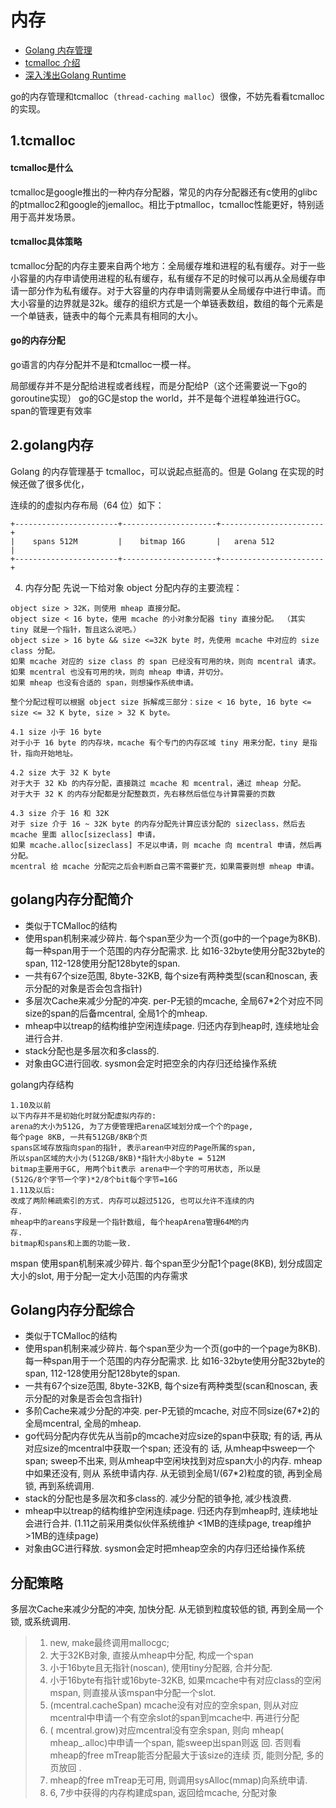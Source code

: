 # 内存
* [Golang 内存管理](http://legendtkl.com/2017/04/02/golang-alloc/)
* [tcmalloc 介绍](http://legendtkl.com/2015/12/11/go-memory/)
* [深入浅出Golang Runtime](https://mp.weixin.qq.com/s/TPIIjBycYuhXWOKTg1_2vA)

go的内存管理和tcmalloc（`thread-caching malloc`）很像，不妨先看看tcmalloc的实现。
## 1.tcmalloc
#### tcmalloc是什么
tcmalloc是google推出的一种内存分配器，常见的内存分配器还有c使用的glibc的ptmalloc2和google的jemalloc。相比于ptmalloc，tcmalloc性能更好，特别适用于高并发场景。

#### tcmalloc具体策略
tcmalloc分配的内存主要来自两个地方：全局缓存堆和进程的私有缓存。对于一些小容量的内存申请使用进程的私有缓存，私有缓存不足的时候可以再从全局缓存申请一部分作为私有缓存。对于大容量的内存申请则需要从全局缓存中进行申请。而大小容量的边界就是32k。缓存的组织方式是一个单链表数组，数组的每个元素是一个单链表，链表中的每个元素具有相同的大小。

#### go的内存分配
go语言的内存分配并不是和tcmalloc一模一样。

局部缓存并不是分配给进程或者线程，而是分配给P（这个还需要说一下go的goroutine实现）
go的GC是stop the world，并不是每个进程单独进行GC。
span的管理更有效率

## 2.golang内存
Golang 的内存管理基于 tcmalloc，可以说起点挺高的。但是 Golang 在实现的时候还做了很多优化，

连续的的虚拟内存布局（64 位）如下：
```
+-----------------------+---------------------+-----------------------+
|    spans 512M         |    bitmap 16G       |   arena 512           |
+-----------------------+---------------------+-----------------------+
```

4. 内存分配
先说一下给对象 object 分配内存的主要流程：

```
object size > 32K，则使用 mheap 直接分配。
object size < 16 byte，使用 mcache 的小对象分配器 tiny 直接分配。 （其实 tiny 就是一个指针，暂且这么说吧。）
object size > 16 byte && size <=32K byte 时，先使用 mcache 中对应的 size class 分配。
如果 mcache 对应的 size class 的 span 已经没有可用的块，则向 mcentral 请求。
如果 mcentral 也没有可用的块，则向 mheap 申请，并切分。
如果 mheap 也没有合适的 span，则想操作系统申请。

整个分配过程可以根据 object size 拆解成三部分：size < 16 byte, 16 byte <= size <= 32 K byte, size > 32 K byte。

4.1 size 小于 16 byte
对于小于 16 byte 的内存块，mcache 有个专门的内存区域 tiny 用来分配，tiny 是指针，指向开始地址。

4.2 size 大于 32 K byte
对于大于 32 Kb 的内存分配，直接跳过 mcache 和 mcentral，通过 mheap 分配。
对于大于 32 K 的内存分配都是分配整数页，先右移然后低位与计算需要的页数

4.3 size 介于 16 和 32K
对于 size 介于 16 ~ 32K byte 的内存分配先计算应该分配的 sizeclass，然后去 mcache 里面 alloc[sizeclass] 申请，
如果 mcache.alloc[sizeclass] 不足以申请，则 mcache 向 mcentral 申请，然后再分配。
mcentral 给 mcache 分配完之后会判断自己需不需要扩充，如果需要则想 mheap 申请。
```
## golang内存分配简介
* 类似于TCMalloc的结构
* 使用span机制来减少碎片. 每个span至少为一个页(go中的一个page为8KB). 每一种span用于一个范围的内存分配需求. 比
如16-32byte使用分配32byte的span, 112-128使用分配128byte的span.
* 一共有67个size范围, 8byte-32KB, 每个size有两种类型(scan和noscan, 表示分配的对象是否会包含指针)
* 多层次Cache来减少分配的冲突. per-P无锁的mcache, 全局67*2个对应不同size的span的后备mcentral, 全局1个的mheap.
* mheap中以treap的结构维护空闲连续page. 归还内存到heap时, 连续地址会进行合并.
* stack分配也是多层次和多class的.
* 对象由GC进行回收. sysmon会定时把空余的内存归还给操作系统

golang内存结构
```
1.10及以前
以下内存并不是初始化时就分配虚拟内存的:
arena的大小为512G, 为了方便管理把arena区域划分成一个个的page,
每个page 8KB, 一共有512GB/8KB个页
spans区域存放指向span的指针, 表示arean中对应的Page所属的span,
所以span区域的大小为(512GB/8KB)*指针大小8byte = 512M
bitmap主要用于GC, 用两个bit表示 arena中一个字的可用状态, 所以是
(512G/8个字节一个字)*2/8个bit每个字节=16G
1.11及以后:
改成了两阶稀疏索引的方式. 内存可以超过512G, 也可以允许不连续的内
存.
mheap中的areans字段是一个指针数组, 每个heapArena管理64M的内
存.
bitmap和spans和上面的功能一致.

```
mspan
使用span机制来减少碎片. 每个span至少分配1个page(8KB), 划分成固定大小的slot, 用于分配一定大小范围的内存需求

## Golang内存分配综合
   * 类似于TCMalloc的结构
   * 使用span机制来减少碎片. 每个span至少为一个页(go中的一个page为8KB). 每一种span用于一个范围的内存分配需求. 比
      如16-32byte使用分配32byte的span, 112-128使用分配128byte的span.
   * 一共有67个size范围, 8byte-32KB, 每个size有两种类型(scan和noscan, 表示分配的对象是否会包含指针)
   * 多阶Cache来减少分配的冲突. per-P无锁的mcache, 对应不同size(67*2)的全局mcentral, 全局的mheap.
   * go代码分配内存优先从当前p的mcache对应size的span中获取; 有的话, 再从对应size的mcentral中获取一个span; 还没有的
      话, 从mheap中sweep一个span; sweep不出来, 则从mheap中空闲块找到对应span大小的内存. mheap中如果还没有, 则从
      系统申请内存. 从无锁到全局1/(67*2)粒度的锁, 再到全局锁, 再到系统调用.
   * stack的分配也是多层次和多class的. 减少分配的锁争抢, 减少栈浪费.
   * mheap中以treap的结构维护空闲连续page. 归还内存到mheap时, 连续地址会进行合并. (1.11之前采用类似伙伴系统维护
      <1MB的连续page, treap维护>1MB的连续page)
   * 对象由GC进行释放. sysmon会定时把mheap空余的内存归还给操作系统

## 分配策略
多层次Cache来减少分配的冲突, 加快分配.
从无锁到粒度较低的锁, 再到全局一个锁, 或系统调用.

> 1. new, make最终调用mallocgc;
> 2. 大于32KB对象, 直接从mheap中分配, 构成一个span
> 3. 小于16byte且无指针(noscan), 使用tiny分配器, 合并分配.
> 4. 小于16byte有指针或16byte-32KB, 如果mcache中有对应class的空闲mspan, 则直接从该mspan中分配一个slot.
> 5. (mcentral.cacheSpan) mcache没有对应的空余span, 则从对应mcentral中申请一个有空余slot的span到mcache中. 再进行分配
> 6. ( mcentral.grow)对应mcentral没有空余span, 则向 mheap( mheap_.alloc)中申请一个span, 能sweep出span则返 回. 否则看mheap的free mTreap能否分配最大于该size的连续 页, 能则分配, 多的页放回 .
> 7. mheap的free mTreap无可用, 则调用sysAlloc(mmap)向系统申请.
> 8. 6, 7步中获得的内存构建成span, 返回给mcache, 分配对象



